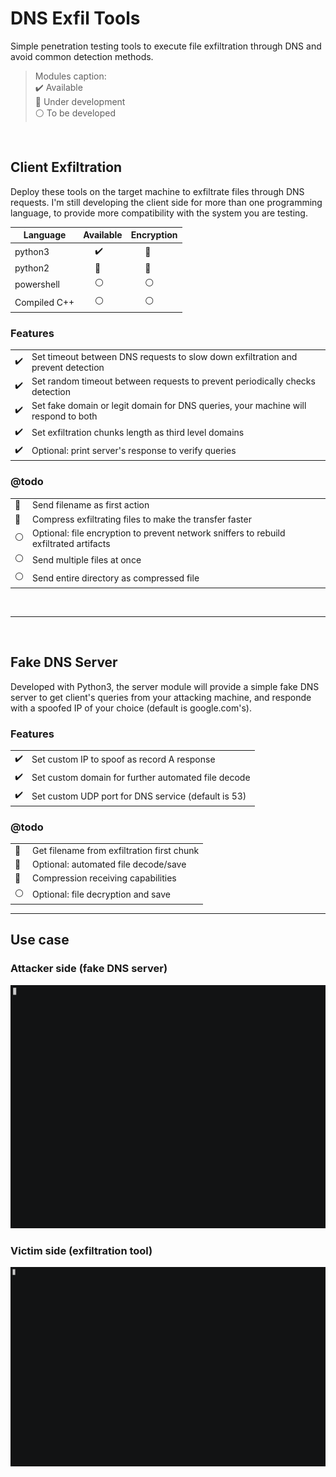 # DNS Exfil Tools

Simple penetration testing tools to execute file exfiltration through DNS and avoid common detection methods.

> Modules caption: \
:heavy_check_mark: Available \
:large_blue_circle: Under development \
:white_circle: To be developed

<br>

## Client Exfiltration
Deploy these tools on the target machine to exfiltrate files through DNS requests.
I'm still developing the client side for more than one programming language, to provide more compatibility with the system you are testing.

| Language | Available | Encryption |
| ------ | ------ | ------|
| python3      | &nbsp;&nbsp;&nbsp;&nbsp;&nbsp;:heavy_check_mark:  | &nbsp;&nbsp;&nbsp;&nbsp;&nbsp;&nbsp;:large_blue_circle: |
| python2      | &nbsp;&nbsp;&nbsp;&nbsp;&nbsp;:large_blue_circle: | &nbsp;&nbsp;&nbsp;&nbsp;&nbsp;&nbsp;:large_blue_circle: |
| powershell   | &nbsp;&nbsp;&nbsp;&nbsp;&nbsp;:white_circle:      | &nbsp;&nbsp;&nbsp;&nbsp;&nbsp;&nbsp;:white_circle: |
| Compiled C++ | &nbsp;&nbsp;&nbsp;&nbsp;&nbsp;:white_circle:      | &nbsp;&nbsp;&nbsp;&nbsp;&nbsp;&nbsp;:white_circle: |


### Features
| | |
| ------ | ------ | 
| :heavy_check_mark:  | Set timeout between DNS requests to slow down exfiltration and prevent detection |
| :heavy_check_mark:  | Set random timeout between requests to prevent periodically checks detection |
| :heavy_check_mark:  | Set fake domain or legit domain for DNS queries, your machine will respond to both |
| :heavy_check_mark:  | Set exfiltration chunks length as third level domains
| :heavy_check_mark:  | Optional: print server's response to verify queries |

### @todo
|  |  |
| ------ | ------ |
| :large_blue_circle: | Send filename as first action |
| :large_blue_circle: | Compress exfiltrating files to make the transfer faster |
| :white_circle:      | Optional: file encryption to prevent network sniffers to rebuild exfiltrated artifacts |
| :white_circle:      | Send multiple files at once |
| :white_circle:      | Send entire directory as compressed file |

<br>

---

<br>

## Fake DNS Server
Developed with Python3, the server module will provide a simple fake DNS server to get client's queries from your attacking machine, and responde with a spoofed IP of your choice (default is google.com's).

### Features
| | |
| ------ | ------ | 
| :heavy_check_mark:  | Set custom IP to spoof as record A response |
| :heavy_check_mark:  | Set custom domain for further automated file decode |
| :heavy_check_mark:  | Set custom UDP port for DNS service (default is 53) |

### @todo
| | |
| ------ | ------ | 
| :large_blue_circle: | Get filename from exfiltration first chunk |
| :large_blue_circle: | Optional: automated file decode/save |
| :large_blue_circle: | Compression receiving capabilities |
| :white_circle: | Optional: file decryption and save |

---

## Use case
### Attacker side (fake DNS server)
![](https://raw.githubusercontent.com/synth3sis/DNSexfiltools/main/media/fakeDNS-server3.gif)
### Victim side (exfiltration tool)
![](https://raw.githubusercontent.com/synth3sis/DNSexfiltools/main/media/dnsexfil3.gif)
